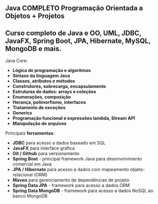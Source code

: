 ## Java COMPLETO Programação Orientada a Objetos + Projetos

## Curso completo de Java e OO, UML, JDBC, JavaFX, Spring Boot, JPA, Hibernate, MySQL, MongoDB e mais.

Java Core:

- **Lógica de programação e algoritmos**
- **Sintaxe da linguagem Java**
- **Classes, atributos e métodos**
- **Construtores, sobrecarga, encapsulamento**
- **Estruturas de dados: arrays e coleções**
- **Enumerações, composição**
- **Herança, polimorfismo, interfaces**
- **Tratamento de exceções**
- **Generics**
- **Programação funcional e expressões lambda, Stream API**
- **Manipulação de arquivos**

Principais **ferramentas**:

- **JDBC** para acesso a dados baseado em SQL
- **JavaFX** para interface gráfica
- **Git / Github** para versionamento
- **Spring Boot** - principal framework Java para desenvolvimento comercial em Java
- **JPA / Hibernate** para acesso a dados com mapeamento objeto-relacional (ORM)
- **Maven** para gerenciamento de dependências de projeto
- **Spring Data JPA** - framework para acesso a dados ORM
- **Spring Data MongoDB** - framework para acesso a dados NoSQL ao banco MongoDB
